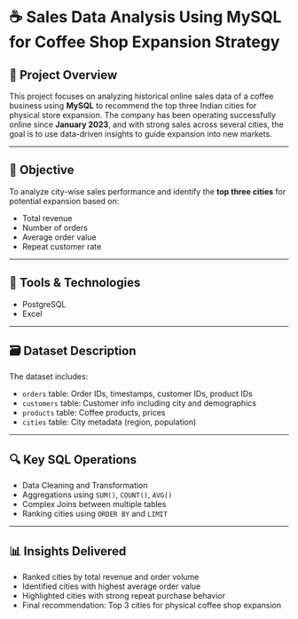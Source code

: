 # ☕ Sales Data Analysis Using MySQL for Coffee Shop Expansion Strategy

## 📌 Project Overview

This project focuses on analyzing historical online sales data of a coffee business using **MySQL** to recommend the top three Indian cities for physical store expansion. The company has been operating successfully online since **January 2023**, and with strong sales across several cities, the goal is to use data-driven insights to guide expansion into new markets.

---

## 🎯 Objective

To analyze city-wise sales performance and identify the **top three cities** for potential expansion based on:
- Total revenue
- Number of orders
- Average order value
- Repeat customer rate

---

## 🧰 Tools & Technologies
- PostgreSQL
- Excel 

---

## 🗃️ Dataset Description

The dataset includes:
- `orders` table: Order IDs, timestamps, customer IDs, product IDs
- `customers` table: Customer info including city and demographics
- `products` table: Coffee products, prices
- `cities` table: City metadata (region, population)



---

## 🔍 Key SQL Operations

- Data Cleaning and Transformation
- Aggregations using `SUM()`, `COUNT()`, `AVG()`
- Complex Joins between multiple tables
- Ranking cities using `ORDER BY` and `LIMIT`


---

## 📊 Insights Delivered

- Ranked cities by total revenue and order volume
- Identified cities with highest average order value
- Highlighted cities with strong repeat purchase behavior
- Final recommendation: Top 3 cities for physical coffee shop expansion


  





